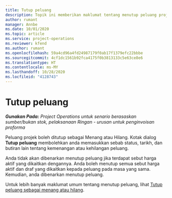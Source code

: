```yaml
---
title: Tutup peluang
description: Topik ini memberikan maklumat tentang menutup peluang projek.
author: rumant
manager: Annbe
ms.date: 10/01/2020
ms.topic: article
ms.service: project-operations
ms.reviewer: kfend
ms.author: rumant
ms.openlocfilehash: 59a4cd96a4fd24987179f0ab17f1379efc22bbbe
ms.sourcegitcommit: 4cf1dc1561b92fca4175f0b3813133c5e63ce8e6
ms.translationtype: HT
ms.contentlocale: ms-MY
ms.lasthandoff: 10/28/2020
ms.locfileid: "4128743"
---
```

# <a name="close-an-opportunity"></a>Tutup peluang

_**Gunakan Pada:** Project Operations untuk senario berasaskan sumber/bukan stok, pelaksanaan Ringan - urusan untuk penginvoisan proforma_

Peluang projek boleh ditutup sebagai Menang atau Hilang. Kotak dialog **Tutup peluang** membolehkan anda memasukkan sebab status, tarikh, dan butiran lain tentang kemenangan atau kehilangan peluang.

Anda tidak akan dibenarkan menutup peluang jika terdapat sebut harga aktif yang dikaitkan dengannya. Anda boleh menutup semua sebut harga aktif dan draf yang dikaitkan kepada peluang pada masa yang sama. Kemudian, anda dibenarkan menutup peluang.

Untuk lebih banyak maklumat umum tentang menutup peluang, lihat [Tutup peluang sebagai menang atau hilang](https://docs.microsoft.com/dynamics365/sales-enterprise/close-opportunity-won-lost-sales).
